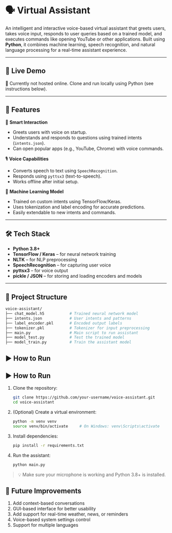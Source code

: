 # 🗣️ Virtual Assistant

An intelligent and interactive voice-based virtual assistant that greets users, takes voice input, responds to user queries based on a trained model, and executes commands like opening YouTube or other applications. Built using **Python**, it combines machine learning, speech recognition, and natural language processing for a real-time assistant experience.

---

## 🔗 **Live Demo**  

🎤 Currently not hosted online. Clone and run locally using Python (see instructions below).

---

## 🚀 Features

🧠 **Smart Interaction**  
- Greets users with voice on startup.  
- Understands and responds to questions using trained intents (`intents.json`).  
- Can open popular apps (e.g., YouTube, Chrome) with voice commands.

🎙️ **Voice Capabilities**  
- Converts speech to text using `SpeechRecognition`.  
- Responds using `pyttsx3` (text-to-speech).  
- Works offline after initial setup.

🧠 **Machine Learning Model**  
- Trained on custom intents using TensorFlow/Keras.  
- Uses tokenization and label encoding for accurate predictions.  
- Easily extendable to new intents and commands.

---

## 🛠️ Tech Stack

- **Python 3.8+**  
- **TensorFlow / Keras** – for neural network training  
- **NLTK** – for NLP preprocessing  
- **SpeechRecognition** – for capturing user voice  
- **pyttsx3** – for voice output  
- **pickle / JSON** – for storing and loading encoders and models

---

## 📂 Project Structure

```bash
voice-assistant/
├── chat_model.h5           # Trained neural network model
├── intents.json            # User intents and patterns
├── label_encoder.pkl       # Encoded output labels
├── tokenizer.pkl           # Tokenizer for input preprocessing
├── main.py                 # Main script to run assistant
├── model_test.py           # Test the trained model
├── model_train.py          # Train the assistant model
```

## ▶️ How to Run

## ▶️ How to Run

1. Clone the repository:
    ```bash
    git clone https://github.com/your-username/voice-assistant.git
    cd voice-assistant
    ```

2. (Optional) Create a virtual environment:
    ```bash
    python -m venv venv
    source venv/bin/activate     # On Windows: venv\Scripts\activate
    ```

3. Install dependencies:
    ```bash
    pip install -r requirements.txt
    ```

4. Run the assistant:
    ```bash
    python main.py
    ```

> 💡 Make sure your microphone is working and Python 3.8+ is installed.


## 🔮 Future Improvements
1. Add context-based conversations
2. GUI-based interface for better usability
3. Add support for real-time weather, news, or reminders
4. Voice-based system settings control
5. Support for multiple languages


